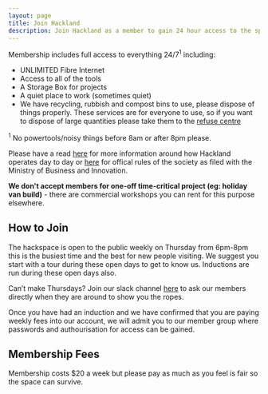 ```yaml
---
layout: page
title: Join Hackland
description: Join Hackland as a member to gain 24 hour access to the space and learn/make/create as much as your heart desires
---
```


Membership includes full access to everything 24/7<sup>1</sup> including:
+ UNLIMITED Fibre Internet
+ Access to all of the tools
+ A Storage Box for projects
+ A quiet place to work (sometimes quiet)
+ We have recycling, rubbish and compost bins to use, please dispose of things properly. These services are for everyone to use, so if you want to dispose of large quantities please take them to the [refuse centre](https://www.aucklandcouncil.govt.nz/rubbish-recycling/Pages/transfer-stations.aspx)

<sup>1</sup> No powertools/noisy things before 8am or after 8pm please.

Please have a read [here](/about/) for more information around how Hackland operates day to day or [here](https://app.businessregisters.govt.nz/sber-businesses/viewInstance/resource.html?node=W10000530&drmKey=S_02b8a0a9a46cae1d&drr=sse3422699072c13a2dc07304702bee45cedf119cd30c097327e7147a62ee90d7360b4926926f87a4d1c8d35fcf50b5334ux&id=229a78e05307b6d8bf1b29667f00cb17ecad4e83acd59741) for offical rules of the society as filed with the Ministry of Business and Innovation.

**We don't accept members for one-off time-critical project (eg: holiday van build)** - there are commercial workshops you can rent for this purpose elsewhere.

## How to Join

The hackspace is open to the public weekly on Thursday from 6pm-8pm this is the busiest time and the best for new people visiting. 
We suggest you start with a tour during these open days to get to know us.
Inductions are run during these open days also.

Can’t make Thursdays? Join our slack channel [here](https://join.slack.com/t/hakland/shared_invite/zt-jrrkrdoi-it~AwREvT_ExamWwextFGw) to ask our members directly when they are around to show you the ropes.

Once you have had an induction and we have confirmed that you are paying weekly fees into our account, we will admit you to our member group where passwords and authourisation for access can be gained.

## Membership Fees

Membership costs $20 a week but please pay as much as you feel is fair so the space can survive.



